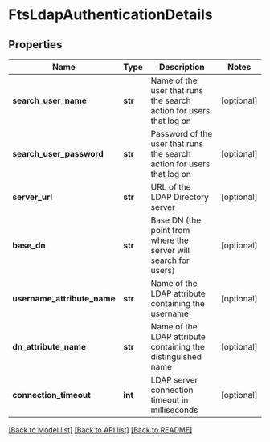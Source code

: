 # FtsLdapAuthenticationDetails

## Properties
Name | Type | Description | Notes
------------ | ------------- | ------------- | -------------
**search_user_name** | **str** | Name of the user that runs the search action for users that log on | [optional] 
**search_user_password** | **str** | Password of the user that runs the search action for users that log on | [optional] 
**server_url** | **str** | URL of the LDAP Directory server | [optional] 
**base_dn** | **str** | Base DN (the point from where the server will search for users) | [optional] 
**username_attribute_name** | **str** | Name of the LDAP attribute containing the username | [optional] 
**dn_attribute_name** | **str** | Name of the LDAP attribute containing the distinguished name | [optional] 
**connection_timeout** | **int** | LDAP server connection timeout in milliseconds | [optional] 

[[Back to Model list]](../README.md#documentation-for-models) [[Back to API list]](../README.md#documentation-for-api-endpoints) [[Back to README]](../README.md)


